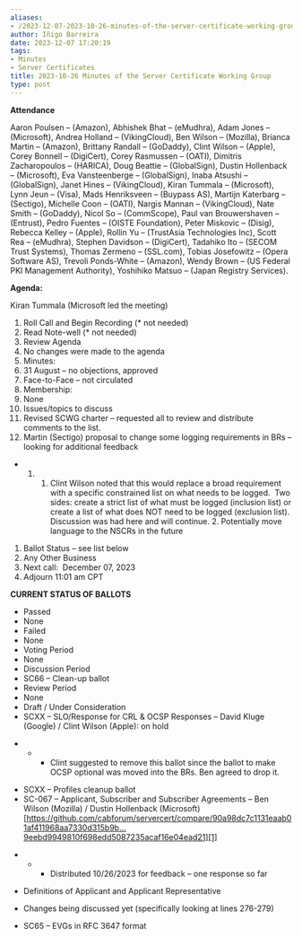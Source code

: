 ```yaml
---
aliases:
- /2023-12-07-2023-10-26-minutes-of-the-server-certificate-working-group/
author: Iñigo Barreira
date: 2023-12-07 17:20:19
tags:
- Minutes
- Server Certificates
title: 2023-10-26 Minutes of the Server Certificate Working Group
type: post
---
```


**Attendance**

Aaron Poulsen – (Amazon), Abhishek Bhat – (eMudhra), Adam Jones – (Microsoft), Andrea Holland – (VikingCloud), Ben Wilson – (Mozilla), Brianca Martin – (Amazon), Brittany Randall – (GoDaddy), Clint Wilson – (Apple), Corey Bonnell – (DigiCert), Corey Rasmussen – (OATI), Dimitris Zacharopoulos – (HARICA), Doug Beattie – (GlobalSign), Dustin Hollenback – (Microsoft), Eva Vansteenberge – (GlobalSign), Inaba Atsushi – (GlobalSign), Janet Hines – (VikingCloud), Kiran Tummala – (Microsoft), Lynn Jeun – (Visa), Mads Henriksveen – (Buypass AS), Martijn Katerbarg – (Sectigo), Michelle Coon – (OATI), Nargis Mannan – (VikingCloud), Nate Smith – (GoDaddy), Nicol So – (CommScope), Paul van Brouwershaven – (Entrust), Pedro Fuentes – (OISTE Foundation), Peter Miskovic – (Disig), Rebecca Kelley – (Apple), Rollin Yu – (TrustAsia Technologies Inc), Scott Rea – (eMudhra), Stephen Davidson – (DigiCert), Tadahiko Ito – (SECOM Trust Systems), Thomas Zermeno – (SSL.com), Tobias Josefowitz – (Opera Software AS), Trevoli Ponds-White – (Amazon), Wendy Brown – (US Federal PKI Management Authority), Yoshihiko Matsuo – (Japan Registry Services).

**Agenda:**

Kiran Tummala (Microsoft led the meeting)

1. Roll Call and Begin Recording (\* not needed)
1. Read Note-well (\* not needed)
1. Review Agenda
1. No changes were made to the agenda
1. Minutes:
1. 31 August – no objections, approved
1. Face-to-Face – not circulated
1. Membership:
1. None
1. Issues/topics to discuss
1. Revised SCWG charter – requested all to review and distribute comments to the list.
1. Martin (Sectigo) proposal to change some logging requirements in BRs – looking for additional feedback

- 1. 1. Clint Wilson noted that this would replace a broad requirement with a specific constrained list on what needs to be logged.  Two sides: create a strict list of what must be logged (inclusion list) or create a list of what does NOT need to be logged (exclusion list). Discussion was had here and will continue.
        2\. Potentially move language to the NSCRs in the future

1. Ballot Status – see list below
1. Any Other Business
1. Next call:  December 07, 2023
1. Adjourn 11:01 am CPT

**CURRENT STATUS OF BALLOTS**

- Passed
- None
- Failed
- None
- Voting Period
- None
- Discussion Period
- SC66 – Clean-up ballot
- Review Period
- None
- Draft / Under Consideration
- SCXX – SLO/Response for CRL & OCSP Responses – David Kluge (Google) / Clint Wilson (Apple): on hold

* - - Clint suggested to remove this ballot since the ballot to make OCSP optional was moved into the BRs. Ben agreed to drop it.

- SCXX – Profiles cleanup ballot
- SC-067 – Applicant, Subscriber and Subscriber Agreements – Ben Wilson (Mozilla) / Dustin Hollenback (Microsoft) [https://github.com/cabforum/servercert/compare/90a98dc7c1131eaab01af411968aa7330d315b9b…9eebd9949810f698edd5087235acaf16e04ead21][1]

* - - Distributed 10/26/2023 for feedback – one response so far

- Definitions of Applicant and Applicant Representative

- Changes being discussed yet (specifically looking at lines 276-279)

- SC65 – EVGs in RFC 3647 format

[1]: https://github.com/cabforum/servercert/compare/90a98dc7c1131eaab01af411968aa7330d315b9b...9eebd9949810f698edd5087235acaf16e04ead21